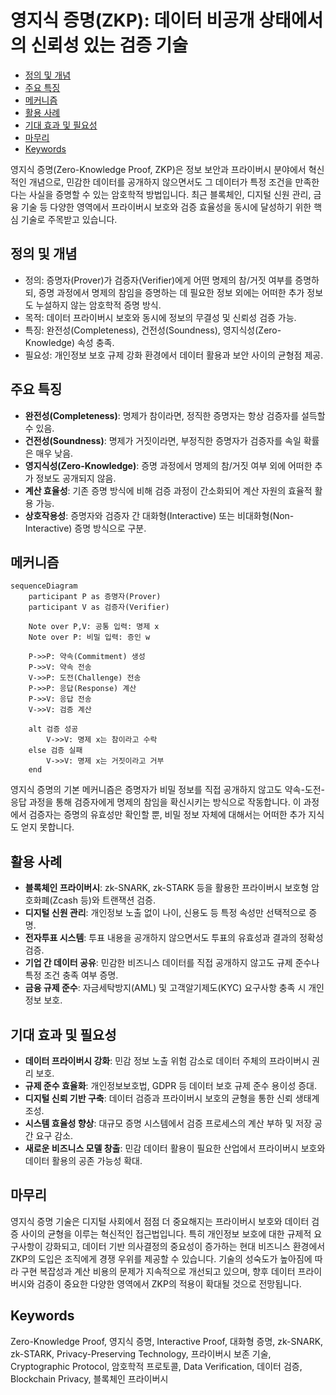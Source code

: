 # 영지식 증명(ZKP): 데이터 비공개 상태에서의 신뢰성 있는 검증 기술

<!-- mtoc-start -->

- [정의 및 개념](#정의-및-개념)
- [주요 특징](#주요-특징)
- [메커니즘](#메커니즘)
- [활용 사례](#활용-사례)
- [기대 효과 및 필요성](#기대-효과-및-필요성)
- [마무리](#마무리)
- [Keywords](#keywords)

<!-- mtoc-end -->

영지식 증명(Zero-Knowledge Proof, ZKP)은 정보 보안과 프라이버시 분야에서 혁신적인 개념으로, 민감한 데이터를 공개하지 않으면서도 그 데이터가 특정 조건을 만족한다는 사실을 증명할 수 있는 암호학적 방법입니다. 최근 블록체인, 디지털 신원 관리, 금융 기술 등 다양한 영역에서 프라이버시 보호와 검증 효율성을 동시에 달성하기 위한 핵심 기술로 주목받고 있습니다.

## 정의 및 개념

- 정의: 증명자(Prover)가 검증자(Verifier)에게 어떤 명제의 참/거짓 여부를 증명하되, 증명 과정에서 명제의 참임을 증명하는 데 필요한 정보 외에는 어떠한 추가 정보도 누설하지 않는 암호학적 증명 방식.
- 목적: 데이터 프라이버시 보호와 동시에 정보의 무결성 및 신뢰성 검증 가능.
- 특징: 완전성(Completeness), 건전성(Soundness), 영지식성(Zero-Knowledge) 속성 충족.
- 필요성: 개인정보 보호 규제 강화 환경에서 데이터 활용과 보안 사이의 균형점 제공.

## 주요 특징

- **완전성(Completeness)**: 명제가 참이라면, 정직한 증명자는 항상 검증자를 설득할 수 있음.
- **건전성(Soundness)**: 명제가 거짓이라면, 부정직한 증명자가 검증자를 속일 확률은 매우 낮음.
- **영지식성(Zero-Knowledge)**: 증명 과정에서 명제의 참/거짓 여부 외에 어떠한 추가 정보도 공개되지 않음.
- **계산 효율성**: 기존 증명 방식에 비해 검증 과정이 간소화되어 계산 자원의 효율적 활용 가능.
- **상호작용성**: 증명자와 검증자 간 대화형(Interactive) 또는 비대화형(Non-Interactive) 증명 방식으로 구분.

## 메커니즘

```mermaid
sequenceDiagram
    participant P as 증명자(Prover)
    participant V as 검증자(Verifier)

    Note over P,V: 공통 입력: 명제 x
    Note over P: 비밀 입력: 증인 w

    P->>P: 약속(Commitment) 생성
    P->>V: 약속 전송
    V->>P: 도전(Challenge) 전송
    P->>P: 응답(Response) 계산
    P->>V: 응답 전송
    V->>V: 검증 계산

    alt 검증 성공
        V->>V: 명제 x는 참이라고 수락
    else 검증 실패
        V->>V: 명제 x는 거짓이라고 거부
    end
```

영지식 증명의 기본 메커니즘은 증명자가 비밀 정보를 직접 공개하지 않고도 약속-도전-응답 과정을 통해 검증자에게 명제의 참임을 확신시키는 방식으로 작동합니다. 이 과정에서 검증자는 증명의 유효성만 확인할 뿐, 비밀 정보 자체에 대해서는 어떠한 추가 지식도 얻지 못합니다.

## 활용 사례

- **블록체인 프라이버시**: zk-SNARK, zk-STARK 등을 활용한 프라이버시 보호형 암호화폐(Zcash 등)와 트랜잭션 검증.
- **디지털 신원 관리**: 개인정보 노출 없이 나이, 신용도 등 특정 속성만 선택적으로 증명.
- **전자투표 시스템**: 투표 내용을 공개하지 않으면서도 투표의 유효성과 결과의 정확성 검증.
- **기업 간 데이터 공유**: 민감한 비즈니스 데이터를 직접 공개하지 않고도 규제 준수나 특정 조건 충족 여부 증명.
- **금융 규제 준수**: 자금세탁방지(AML) 및 고객알기제도(KYC) 요구사항 충족 시 개인정보 보호.

## 기대 효과 및 필요성

- **데이터 프라이버시 강화**: 민감 정보 노출 위험 감소로 데이터 주체의 프라이버시 권리 보호.
- **규제 준수 효율화**: 개인정보보호법, GDPR 등 데이터 보호 규제 준수 용이성 증대.
- **디지털 신뢰 기반 구축**: 데이터 검증과 프라이버시 보호의 균형을 통한 신뢰 생태계 조성.
- **시스템 효율성 향상**: 대규모 증명 시스템에서 검증 프로세스의 계산 부하 및 저장 공간 요구 감소.
- **새로운 비즈니스 모델 창출**: 민감 데이터 활용이 필요한 산업에서 프라이버시 보호와 데이터 활용의 공존 가능성 확대.

## 마무리

영지식 증명 기술은 디지털 사회에서 점점 더 중요해지는 프라이버시 보호와 데이터 검증 사이의 균형을 이루는 혁신적인 접근법입니다. 특히 개인정보 보호에 대한 규제적 요구사항이 강화되고, 데이터 기반 의사결정의 중요성이 증가하는 현대 비즈니스 환경에서 ZKP의 도입은 조직에게 경쟁 우위를 제공할 수 있습니다. 기술의 성숙도가 높아짐에 따라 구현 복잡성과 계산 비용의 문제가 지속적으로 개선되고 있으며, 향후 데이터 프라이버시와 검증이 중요한 다양한 영역에서 ZKP의 적용이 확대될 것으로 전망됩니다.

## Keywords

Zero-Knowledge Proof, 영지식 증명, Interactive Proof, 대화형 증명, zk-SNARK, zk-STARK, Privacy-Preserving Technology, 프라이버시 보존 기술, Cryptographic Protocol, 암호학적 프로토콜, Data Verification, 데이터 검증, Blockchain Privacy, 블록체인 프라이버시
